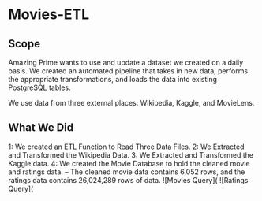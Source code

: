 # Movies-ETL

## Scope
Amazing Prime wants to use and update a dataset we created on a daily basis. We created an automated pipeline that takes in new data, performs the appropriate transformations, and loads the data into existing PostgreSQL tables. 

We use data from three external places: Wikipedia, Kaggle, and MovieLens.

## What We Did
1: We created an ETL Function to Read Three Data Files.
2: We Extracted and Transformed the Wikipedia Data.
3: We Extracted and Transformed the Kaggle data.
4: We created the Movie Database to hold the cleaned movie and ratings data.
  – The cleaned movie data contains 6,052 rows, and the ratings data contains 26,024,289 rows of data.
![Movies Query](
![Ratings Query](
